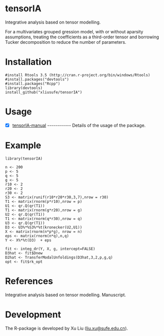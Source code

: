 # tensorIA
 Integrative analysis based on tensor modelling.
 
  For a multivariates grouped gression model, with or without aparsity assumptions, 
  treating the coefficients as a third-order tensor and borrowing Tucker decomposition to reduce the number of parameters.
  
# Installation

    #install Rtools 3.5 (http://cran.r-project.org/bin/windows/Rtools)
    #install.packages("devtools")
    #install.packages("Rcpp")
    library(devtools)
    install_github("xliusufe/tensorIA")

# Usage

   - [x] [tensorIA-manual](https://github.com/xliusufe/tensorIA/blob/master/inst/tensorIA-manual.pdf) ------------ Details of the usage of the package.
# Example

    library(tensorIA)

    n <- 200
	p <- 5
	q <- 5
	g <- 5
	r10 <- 2
	r20 <- 2
	r30 <- 2
	S3 <- matrix(runif(r10*r20*r30,3,7),nrow = r30)
	T1 <- matrix(rnorm(p*r10),nrow = p)
	U1 <- qr.Q(qr(T1))
	T1 <- matrix(rnorm(g*r20),nrow = g)
	U2 <- qr.Q(qr(T1))  
	T1 <- matrix(rnorm(q*r30),nrow = q)
	U3 <- qr.Q(qr(T1))
	D3 <- U3%*%S3%*%t(kronecker(U2,U1))
	X <- matrix(rnorm(n*p*g), nrow = n)
	eps <- matrix(rnorm(n*q),n,q)
	Y <- X%*%t(D3)  + eps
  
    fit <- integ_dr(Y, X, g, intercept=FALSE)
	D3hat <- fit$Dnew
	D2hat <- TransferModalUnfoldings(D3hat,3,2,p,g,q)
	opt <- fit$rk_opt	
 
 # References
Integrative analysis based on tensor modelling. Manuscript.

# Development
The R-package is developed by Xu Liu (liu.xu@sufe.edu.cn).
